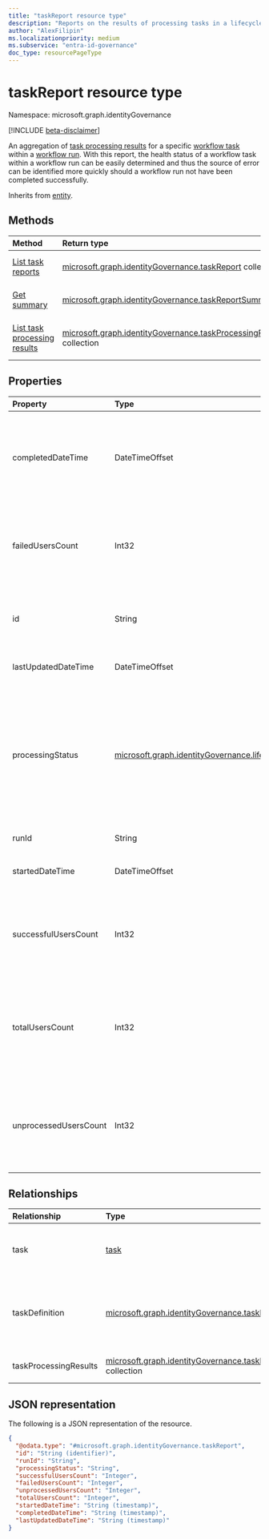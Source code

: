 ```yaml
---
title: "taskReport resource type"
description: "Reports on the results of processing tasks in a lifecycle workflow which are aggregated on task and run level"
author: "AlexFilipin"
ms.localizationpriority: medium
ms.subservice: "entra-id-governance"
doc_type: resourcePageType
---
```


# taskReport resource type

Namespace: microsoft.graph.identityGovernance

[!INCLUDE [beta-disclaimer](../../includes/beta-disclaimer.md)]

An aggregation of [task processing results](../resources/identitygovernance-taskprocessingresult.md) for a specific [workflow task](../resources/identitygovernance-task.md) within a [workflow run](../resources/identitygovernance-run.md). With this report, the health status of a workflow task within a workflow run can be easily determined and thus the source of error can be identified more quickly should a workflow run not have been completed successfully.

Inherits from [entity](../resources/entity.md).

## Methods

|Method|Return type|Description|
|:---|:---|:---|
|[List task reports](../api/identitygovernance-workflow-list-taskreports.md)|[microsoft.graph.identityGovernance.taskReport](../resources/identitygovernance-taskreport.md) collection|Get a list of the [taskReport](../resources/identitygovernance-taskreport.md) objects and their properties.|
|[Get summary](../api/identitygovernance-taskreport-summary.md)|[microsoft.graph.identityGovernance.taskReportSummary](../resources/identitygovernance-taskreportsummary.md)|Read the properties and relationships of a [taskReport](../resources/identitygovernance-taskreport.md) object.|
|[List task processing results](../api/identitygovernance-taskreport-list-taskprocessingresults.md)|[microsoft.graph.identityGovernance.taskProcessingResult](../resources/identitygovernance-taskprocessingresult.md) collection|Get the taskProcessingResult resources for a task report.|

## Properties

|Property|Type|Description|
|:---|:---|:---|
|completedDateTime|DateTimeOffset|The date time that the associated run completed. Value is `null` if the run has not completed.<br><br>Supports `$filter`(`lt`, `le`, `gt`, `ge`, `eq`, `ne`) and `$orderby`.|
|failedUsersCount|Int32|The number of users in the run execution for which the associated task failed.<br><br>Supports `$filter`(`lt`, `le`, `gt`, `ge`, `eq`, `ne`) and `$orderby`.|
|id|String|The unique identifier of the task report. Inherited from [entity](../resources/entity.md).<br><br>Supports `$filter`(`eq`, `ne`) and `$orderby`.|
|lastUpdatedDateTime|DateTimeOffset|The date and time that the task report was last updated.|
|processingStatus|[microsoft.graph.identityGovernance.lifecycleWorkflowProcessingStatus](../resources/identitygovernance-taskprocessingresult.md)|The processing status of the associated task based on the taskProcessingResults. The possible values are based on the number of `queued`, `inProgress`, `completed`, `completedWithErrors`, `canceled`, `failed`, and `unknownFutureValue`.<br><br>Supports `$filter`(`eq`, `ne`) and `$orderby`.|
|runId|String|The unique identifier of the associated [run](../resources/identitygovernance-run.md).|
|startedDateTime|DateTimeOffset|The date time that the associated run started. Value is `null` if the run has not started.|
|successfulUsersCount|Int32|The number of users in the run execution for which the associated task succeeded.<br><br>Supports `$filter`(`lt`, `le`, `gt`, `ge`, `eq`, `ne`) and `$orderby`.|
|totalUsersCount|Int32|The total number of users in the run execution for which the associated task was scheduled to execute.<br><br>Supports `$filter`(`lt`, `le`, `gt`, `ge`, `eq`, `ne`) and `$orderby`.|
|unprocessedUsersCount|Int32|The number of users in the run execution for which the associated task is `queued`, `in progress`, or `canceled`.<br><br>Supports `$filter`(`lt`, `le`, `gt`, `ge`, `eq`, `ne`) and `$orderby`.|

## Relationships

|Relationship|Type|Description|
|:---|:---|:---|
|task|[task](../resources/identitygovernance-task.md)|The related lifecycle workflow task.<br><br>Supports `$filter`(`eq`, `ne`) and `$expand`.|
|taskDefinition|[microsoft.graph.identityGovernance.taskDefinition](../resources/identitygovernance-taskdefinition.md)|The taskDefinition associated with the related lifecycle workflow task.<br><br>Supports `$filter`(`eq`, `ne`) and `$expand`.|
|taskProcessingResults|[microsoft.graph.identityGovernance.taskProcessingResult](../resources/identitygovernance-taskprocessingresult.md) collection|The related lifecycle workflow taskProcessingResults.|

## JSON representation

The following is a JSON representation of the resource.
<!-- {
  "blockType": "resource",
  "keyProperty": "id",
  "@odata.type": "microsoft.graph.identityGovernance.taskReport",
  "baseType": "microsoft.graph.entity",
  "openType": false
}
-->
``` json
{
  "@odata.type": "#microsoft.graph.identityGovernance.taskReport",
  "id": "String (identifier)",
  "runId": "String",
  "processingStatus": "String",
  "successfulUsersCount": "Integer",
  "failedUsersCount": "Integer",
  "unprocessedUsersCount": "Integer",
  "totalUsersCount": "Integer",
  "startedDateTime": "String (timestamp)",
  "completedDateTime": "String (timestamp)",
  "lastUpdatedDateTime": "String (timestamp)"
}
```
